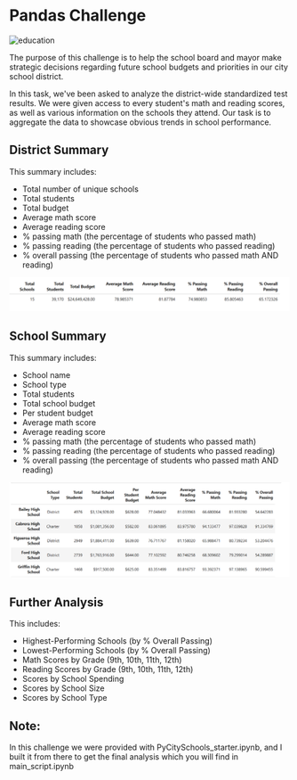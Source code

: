# Pandas Challenge

![education](https://github.com/alaa-aleryani/District_Schools_Analysis/assets/141863731/fe71006b-591c-48c8-abba-32e4f8aab446)

The purpose of this challenge is to help the school board and mayor make strategic decisions regarding future school budgets
and priorities in our city school district.

In this task, we've been asked to analyze the district-wide standardized test results. We were given access 
to every student's math and reading scores, as well as various information on the schools they attend. Our task is 
to aggregate the data to showcase obvious trends in school performance.


## District Summary
This summary includes:
* Total number of unique schools
* Total students
* Total budget
* Average math score
* Average reading score
* % passing math (the percentage of students who passed math)
* % passing reading (the percentage of students who passed reading)
* % overall passing (the percentage of students who passed math AND reading)

![District Summary](PyCitySchools/Images/District_Summary.png)

## School Summary
This summary includes:
* School name
* School type
* Total students
* Total school budget
* Per student budget
* Average math score
* Average reading score
* % passing math (the percentage of students who passed math)
* % passing reading (the percentage of students who passed reading)
* % overall passing (the percentage of students who passed math AND reading)

![School Summary](PyCitySchools/Images/School_Summary.png)

## Further Analysis
This includes:
* Highest-Performing Schools (by % Overall Passing)
* Lowest-Performing Schools (by % Overall Passing)
* Math Scores by Grade (9th, 10th, 11th, 12th)
* Reading Scores by Grade (9th, 10th, 11th, 12th)
* Scores by School Spending
* Scores by School Size
* Scores by School Type

## Note: 
In this challenge we were provided with PyCitySchools_starter.ipynb, and I built it from there
to get the final analysis which you will find in main_script.ipynb
